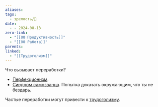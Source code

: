 ```yaml
---
aliases: 
tags:
  - зрелость/🌱
date:
  - - 2024-08-13
zero-link:
  - "[[00 Продуктивность]]"
  - "[[00 Работа]]"
parents: 
linked:
  - "[[Трудоголизм]]"
---
```

Что вызывает переработки?
- [Перфекционизм](Перфекционизм.md).
- [Синдром самозванца](Синдром%20самозванца.md). Попытка доказать окружающим, что ты не бездарь.

Частые переработки могут привести к [трудоголизму](Трудоголизм.md).